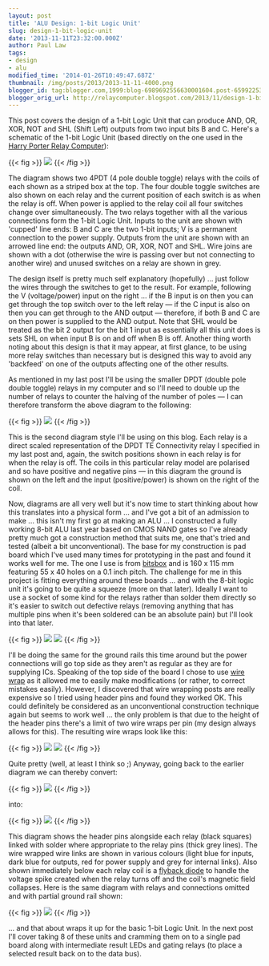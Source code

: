 ```yaml
---
layout: post
title: 'ALU Design: 1-bit Logic Unit'
slug: design-1-bit-logic-unit
date: '2013-11-11T23:32:00.000Z'
author: Paul Law
tags:
- design
- alu
modified_time: '2014-01-26T10:49:47.687Z'
thumbnail: /img/posts/2013/2013-11-11-4000.png
blogger_id: tag:blogger.com,1999:blog-6989692556630001604.post-6599225350042726438
blogger_orig_url: http://relaycomputer.blogspot.com/2013/11/design-1-bit-logic-unit.html
---
```


This post covers the design of a 1-bit Logic Unit that can produce 
AND, OR, XOR, NOT and SHL (Shift Left) outputs from two input bits B and C. 
Here's a schematic of the 1-bit Logic Unit (based directly on the one used in 
the [Harry Porter Relay Computer](http://web.cecs.pdx.edu/~harry/Relay/index.html)):

{{< fig >}}
![](/img/posts/2013/2013-11-11-0000.png)
{{< /fig >}}

The diagram shows two 4PDT (4 pole double toggle) relays with the coils of each shown as a striped box at the top. The four double toggle switches are also shown on each relay and the current position of each switch is as when the relay is off. When power is applied to the relay coil all four switches change over simultaneously. The two relays together with all the various connections form the 1-bit Logic Unit. Inputs to the unit are shown with 'cupped' line ends: B and C are the two 1-bit inputs; V is a permanent connection to the power supply. Outputs from the unit are shown with an arrowed line end: the outputs AND, OR, XOR, NOT and SHL. Wire joins are shown with a dot (otherwise the wire is passing over but not connecting to another wire) and unused switches on a relay are shown in grey.

The design itself is pretty much self explanatory (hopefully) ... just follow the wires through the switches to get to the result. For example, following the V (voltage/power) input on the right ... if the B input is on then you can get through the top switch over to the left relay — if the C input is also on then you can get through to the AND output — therefore, if both B and C are on then power is supplied to the AND output. Note that SHL would be treated as the bit 2 output for the bit 1 input as essentially all this unit does is sets SHL on when input B is on and off when B is off. Another thing worth noting about this design is that it may appear, at first glance, to be using more relay switches than necessary but is designed this way to avoid any 'backfeed' on one of the outputs affecting one of the other results.

As mentioned in my last post I'll be using the smaller DPDT (double pole double toggle) relays in my computer and so I'll need to double up the number of relays to counter the halving of the number of poles — I can therefore transform the above diagram to the following:

{{< fig >}}
![](/img/posts/2013/2013-11-11-0001.png)
{{< /fig >}}

This is the second diagram style I'll be using on this blog. Each relay is a direct scaled representation of the DPDT TE Connectivity relay I specified in my last post and, again, the switch positions shown in each relay is for when the relay is off. The coils in this particular relay model are polarised and so have positive and negative pins — in this diagram the ground is shown on the left and the input (positive/power) is shown on the right of the coil.

Now, diagrams are all very well but it's now time to start thinking about how this translates into a physical form ... and I've got a bit of an admission to make ... this isn't my first go at making an ALU ... I constructed a fully working 8-bit ALU last year based on CMOS NAND gates so I've already pretty much got a construction method that suits me, one that's tried and tested (albeit a bit unconventional). The base for my construction is pad board which I've used many times for prototyping in the past and found it works well for me. The one I use is from [bitsbox](https://www.bitsbox.co.uk/hardware.html) and is 160 x 115 mm featuring 55 x 40 holes on a 0.1 inch pitch. The challenge for me in this project is fitting everything around these boards ... and with the 8-bit logic unit it's going to be quite a squeeze (more on that later). Ideally I want to use a socket of some kind for the relays rather than solder them directly so it's easier to switch out defective relays (removing anything that has multiple pins when it's been soldered can be an absolute pain) but I'll look into that later.

{{< fig >}}
![](/img/posts/2013/2013-11-11-0002.jpg)
![](/img/posts/2013/2013-11-11-0003.jpg)
{{< /fig >}}

I'll be doing the same for the ground rails this time around but the power connections will go top side as they aren't as regular as they are for supplying ICs. Speaking of the top side of the board I chose to use [wire wrap](https://en.wikipedia.org/wiki/Wire_wrap) as it allowed me to easily make modifications (or rather, to correct mistakes easily). However, I discovered that wire wrapping posts are really expensive so I tried using header pins and found they worked OK. This could definitely be considered as an unconventional construction technique again but seems to work well ... the only problem is that due to the height of the header pins there's a limit of two wire wraps per pin (my design always allows for this). The resulting wire wraps look like this:

{{< fig >}}
![](/img/posts/2013/2013-11-11-0004.jpg)
![](/img/posts/2013/2013-11-11-0005.jpg)
{{< /fig >}}

Quite pretty (well, at least I think so ;) Anyway, going back to the earlier diagram we can thereby convert:

{{< fig >}}
![](/img/posts/2013/2013-11-11-0006.png)
{{< /fig >}}

into:

{{< fig >}}
![](/img/posts/2013/2013-11-11-0007.png)
{{< /fig >}}

This diagram shows the header pins alongside each relay (black squares) linked with solder where appropriate to the relay pins (thick grey lines). The wire wrapped wire links are shown in various colours (light blue for inputs, dark blue for outputs, red for power supply and grey for internal links). Also shown immediately below each relay coil is a [flyback diode](https://en.wikipedia.org/wiki/Flyback_diode) to handle the voltage spike created when the relay turns off and the coil's magnetic field collapses. Here is the same diagram with relays and connections omitted and with partial ground rail shown:

{{< fig >}}
![](/img/posts/2013/2013-11-11-0008.png)
{{< /fig >}}

... and that about wraps it up for the basic 1-bit Logic Unit. In 
the next post I'll cover taking 8 of these units and cramming them on to a 
single pad board along with intermediate result LEDs and gating relays (to 
place a selected result back on to the data bus).

 